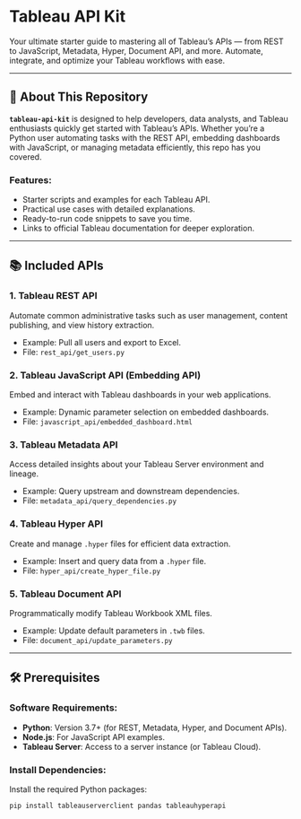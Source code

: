 # Tableau API Kit  
Your ultimate starter guide to mastering all of Tableau’s APIs — from REST to JavaScript, Metadata, Hyper, Document API, and more. Automate, integrate, and optimize your Tableau workflows with ease.

---

## 🚀 About This Repository  
**`tableau-api-kit`** is designed to help developers, data analysts, and Tableau enthusiasts quickly get started with Tableau’s APIs. Whether you’re a Python user automating tasks with the REST API, embedding dashboards with JavaScript, or managing metadata efficiently, this repo has you covered.

### Features:
- Starter scripts and examples for each Tableau API.
- Practical use cases with detailed explanations.
- Ready-to-run code snippets to save you time.
- Links to official Tableau documentation for deeper exploration.

---

## 📚 Included APIs  
### 1. **Tableau REST API**
Automate common administrative tasks such as user management, content publishing, and view history extraction.  
- Example: Pull all users and export to Excel.  
- File: `rest_api/get_users.py`  

### 2. **Tableau JavaScript API (Embedding API)**  
Embed and interact with Tableau dashboards in your web applications.  
- Example: Dynamic parameter selection on embedded dashboards.  
- File: `javascript_api/embedded_dashboard.html`  


### 3. **Tableau Metadata API**  
Access detailed insights about your Tableau Server environment and lineage.  
- Example: Query upstream and downstream dependencies.  
- File: `metadata_api/query_dependencies.py`  

### 4. **Tableau Hyper API**  
Create and manage `.hyper` files for efficient data extraction.  
- Example: Insert and query data from a `.hyper` file.  
- File: `hyper_api/create_hyper_file.py`  

### 5. **Tableau Document API**  
Programmatically modify Tableau Workbook XML files.  
- Example: Update default parameters in `.twb` files.  
- File: `document_api/update_parameters.py`  

---

## 🛠️ Prerequisites  
### Software Requirements:
- **Python**: Version 3.7+ (for REST, Metadata, Hyper, and Document APIs).  
- **Node.js**: For JavaScript API examples.  
- **Tableau Server**: Access to a server instance (or Tableau Cloud).  

### Install Dependencies:
Install the required Python packages:  
```bash
pip install tableauserverclient pandas tableauhyperapi
